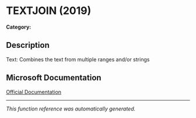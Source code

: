# TEXTJOIN (2019)

**Category:** 

## Description
Text: Combines the text from multiple ranges and/or strings

## Microsoft Documentation
[Official Documentation](https://support.microsoft.com//en-us/office/textjoin-function-357b449a-ec91-49d0-80c3-0e8fc845691c)

---
*This function reference was automatically generated.*
